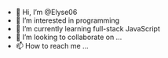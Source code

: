 - 👋 Hi, I’m @Elyse06
- 👀 I’m interested in programming 
- 🌱 I’m currently learning full-stack JavaScript
- 💞️ I’m looking to collaborate on ...
- 📫 How to reach me ...

<!---
Elyse06/Elyse06 is a ✨ special ✨ repository because its `README.md` (this file) appears on your GitHub profile.
You can click the Preview link to take a look at your changes.
--->

